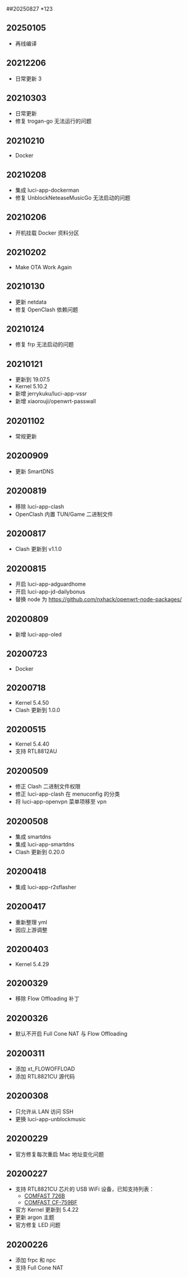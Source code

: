 ##20250827
*123

## 20250105
* 再线编译

## 20212206
* 日常更新 3

## 20210303
* 日常更新
* 修复 trogan-go 无法运行的问题

## 20210210
* Docker

## 20210208
* 集成 luci-app-dockerman
* 修复 UnblockNeteaseMusicGo 无法启动的问题

## 20210206
* 开机挂载 Docker 资料分区

## 20210202
* Make OTA Work Again

## 20210130
* 更新 netdata
* 修复 OpenClash 依赖问题

## 20210124
* 修复 frp 无法启动的问题

## 20210121
* 更新到 19.07.5
* Kernel 5.10.2
* 新增 jerrykuku/luci-app-vssr
* 新增 xiaorouji/openwrt-passwall

## 20201102
* 常规更新

## 20200909
* 更新 SmartDNS

## 20200819
* 移除 luci-app-clash
* OpenClash 内置 TUN/Game 二进制文件

## 20200817
* Clash 更新到 v1.1.0

## 20200815
* 开启 luci-app-adguardhome
* 开启 luci-app-jd-dailybonus
* 替换 node 为 https://github.com/nxhack/openwrt-node-packages/

## 20200809
* 新增 luci-app-oled

## 20200723
* Docker

## 20200718
* Kernel 5.4.50
* Clash 更新到 1.0.0

## 20200515
* Kernel 5.4.40
* 支持 RTL8812AU

## 20200509
* 修正 Clash 二进制文件权限
* 修正 luci-app-clash 在 menuconfig 的分类
* 将 luci-app-openvpn 菜单项移至 vpn

## 20200508
* 集成 smartdns
* 集成 luci-app-smartdns
* Clash 更新到 0.20.0

## 20200418
* 集成 luci-app-r2sflasher

## 20200417
* 重新整理 yml
* 因应上游调整

## 20200403
* Kernel 5.4.29

## 20200329
* 移除 Flow Offloading 补丁

## 20200326
* 默认不开启 Full Cone NAT 与 Flow Offloading

## 20200311
* 添加 xt_FLOWOFFLOAD
* 添加 RTL8821CU 源代码

## 20200308
* 只允许从 LAN 访问 SSH
* 更换 luci-app-unblockmusic

## 20200229
* 官方修复每次重启 Mac 地址变化问题

## 20200227
* 支持 RTL8821CU 芯片的 USB WiFi 设备，已知支持列表：
    - [COMFAST 726B](https://u.jd.com/DOkkhX)
    - [COMFAST CF-759BF](https://u.jd.com/C2ivH7)
* 官方 Kernel 更新到 5.4.22
* 更新 argon 主题 
* 官方修复 LED 问题

## 20200226
* 添加 frpc 和 npc
* 支持 Full Cone NAT

